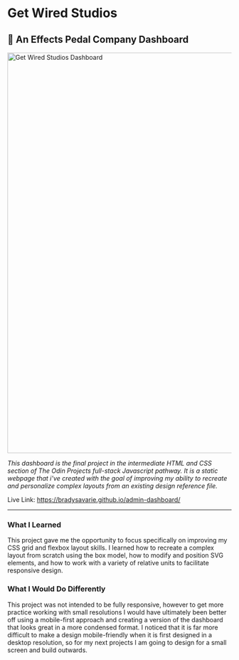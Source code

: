<h1>Get Wired Studios</h1>

<h2>🎸 An Effects Pedal Company Dashboard</h2>

<img width="900" alt=" Get Wired Studios Dashboard" src="https://user-images.githubusercontent.com/106128212/216232352-bdb7ed9c-333c-4268-8343-f48f2586e37d.png">

<i>This dashboard is the final project in the intermediate HTML and CSS section of The Odin Projects full-stack Javascript pathway. It is a static webpage that i've created with the goal of improving my ability to recreate and personalize complex layouts from an existing design reference file.</i>

Live Link: https://bradysavarie.github.io/admin-dashboard/

<hr>

<h3>What I Learned</h3>

This project gave me the opportunity to focus specifically on improving my CSS grid and flexbox layout skills. I learned how to recreate a complex layout from scratch using the box model, how to modify and position SVG elements, and how to work with a variety of relative units to facilitate responsive design.

<h3>What I Would Do Differently</h3>

This project was not intended to be fully responsive, however to get more practice working with small resolutions I would have ultimately been better off using a mobile-first approach and creating a version of the dashboard that looks great in a more condensed format. I noticed that it is far more difficult to make a design mobile-friendly when it is first designed in a desktop resolution, so for my next projects I am going to design for a small screen and build outwards. 

